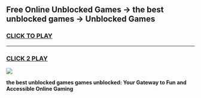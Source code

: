 
## Free Online Unblocked Games → the best unblocked games → Unblocked Games
<h3>
<a href="https://premium.freeplayer.one?title=the_best_unblocked_games&ref=21F">CLICK TO PLAY</a></h3>
<hr>

<h3>
<a href="https://premium.freeplayer.one?title=the_best_unblocked_games&ref=21F">CLICK 2 PLAY</a>
  
</h3>

<a href="https://premium.freeplayer.one?title=the_best_unblocked_games&ref=21F/"><img src="https://clearcache.store/games.png"></a>


**the best unblocked games games unblocked: Your Gateway to Fun and Accessible Online Gaming**
